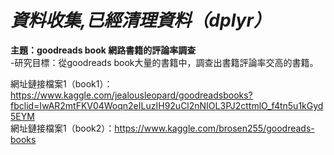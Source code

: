 ***資料收集,已經清理資料（dplyr）***
==============================================

**主題：goodreads book 網路書籍的評論率調查**  
-研究目標：從goodreads book大量的書籍中，調查出書籍評論率交高的書籍。  

網址鏈接檔案1（book1）：<https://www.kaggle.com/jealousleopard/goodreadsbooks?fbclid=IwAR2mtFKV04Woqn2eILuzIH92uCl2nNIOL3PJ2cttmlO_f4tn5u1kGyd5EYM>   
網址鏈接檔案1（book2）：<https://www.kaggle.com/brosen255/goodreads-books>    




















